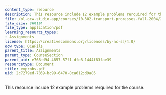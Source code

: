 ```yaml
---
content_type: resource
description: This resource include 12 example problems rerquired for the course.
file: /ol-ocw-studio-app/courses/10-302-transport-processes-fall-2004/2c7279ed7869bc9964708ca612cd9a85_exprobs.pdf
file_size: 360164
file_type: application/pdf
learning_resource_types:
- Assignments
license: https://creativecommons.org/licenses/by-nc-sa/4.0/
ocw_type: OCWFile
parent_title: Assignments
parent_type: CourseSection
parent_uid: e768ed94-4857-57f1-dfe8-1444f83fae39
resourcetype: Document
title: exprobs.pdf
uid: 2c7279ed-7869-bc99-6470-8ca612cd9a85
---
```

This resource include 12 example problems rerquired for the course.